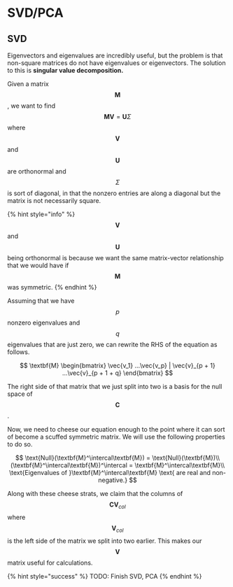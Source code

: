 # SVD/PCA

## SVD

Eigenvectors and eigenvalues are incredibly useful, but the problem is that non-square matrices do not have eigenvalues or eigenvectors. The solution to this is **singular value decomposition.** 

Given a matrix$$\textbf{M}$$, we want to find $$\textbf{M}\textbf{V}=\textbf{U}\Sigma$$ where $$\textbf{V}$$ and $$\textbf{U}$$ are orthonormal and $$\Sigma$$ is sort of diagonal, in that the nonzero entries are along a diagonal but the matrix is not necessarily square. 

{% hint style="info" %}
$$\textbf{V}$$ and $$\textbf{U}$$ being orthonormal is because we want the same matrix-vector relationship that we would have if $$\textbf{M}$$ was symmetric.
{% endhint %}

Assuming that we have $$p$$ nonzero eigenvalues and $$q$$ eigenvalues that are just zero, we can rewrite the RHS of the equation as follows.

$$
\textbf{M}
\begin{bmatrix}
\vec{v_1} ...\vec{v_p} | \vec{v}_{p + 1} ...\vec{v}_{p + 1 + q}
\end{bmatrix}
$$

The right side of that matrix that we just split into two is a basis for the null space of $$\textbf{C}$$.

Now, we need to cheese our equation enough to the point where it can sort of become a scuffed symmetric matrix. We will use the following properties to do so.

$$
\text{Null}(\textbf{M}^\intercal\textbf{M}) = \text{Null}(\textbf{M})\\
(\textbf{M}^\intercal\textbf{M})^\intercal = \textbf{M}^\intercal\textbf{M}\\
\text{Eigenvalues of }\textbf{M}^\intercal\textbf{M} \text{ are real and non-negative.}
$$

Along with these cheese strats, we claim that the columns of $$\textbf{C}\textbf{V}_{col}$$ where $$\textbf{V}_{col}$$ is the left side of the matrix we split into two earlier.  This makes our $$\textbf{V}$$ matrix useful for calculations.



{% hint style="success" %}
TODO: Finish SVD, PCA
{% endhint %}



